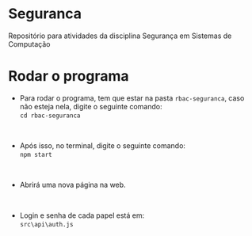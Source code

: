 # Seguranca
Repositório para atividades da disciplina Segurança em Sistemas de Computação

# Rodar o programa
* Para rodar o programa, tem que estar na pasta `rbac-seguranca`, caso não esteja nela, digite o seguinte comando: <br>
`cd rbac-seguranca` <br>
<br>

* Após isso, no terminal, digite o seguinte comando: <br>
`npm start` <br>
<br>

* Abrirá uma nova página na web. <br>
<br>

* Login e senha de cada papel está em: <br>
`src\api\auth.js`